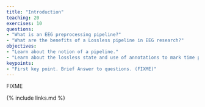 ```yaml
---
title: "Introduction"
teaching: 20
exercises: 10
questions:
- "What is an EEG preprocessing pipeline?"
- "What are the benefits of a Lossless pipeline in EEG research?"
objectives:
- "Learn about the notion of a pipeline."
- "Learn about the lossless state and use of annotations to mark time periods and channels."
keypoints:
- "First key point. Brief Answer to questions. (FIXME)"
---
```

FIXME

{% include links.md %}

